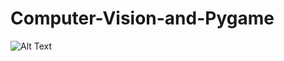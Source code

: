 # Computer-Vision-and-Pygame

![Alt Text](https://github.com/themnvrao76/Computer-Vison-and-Pygame/blob/main/ezgif.com-gif-maker.gif)
